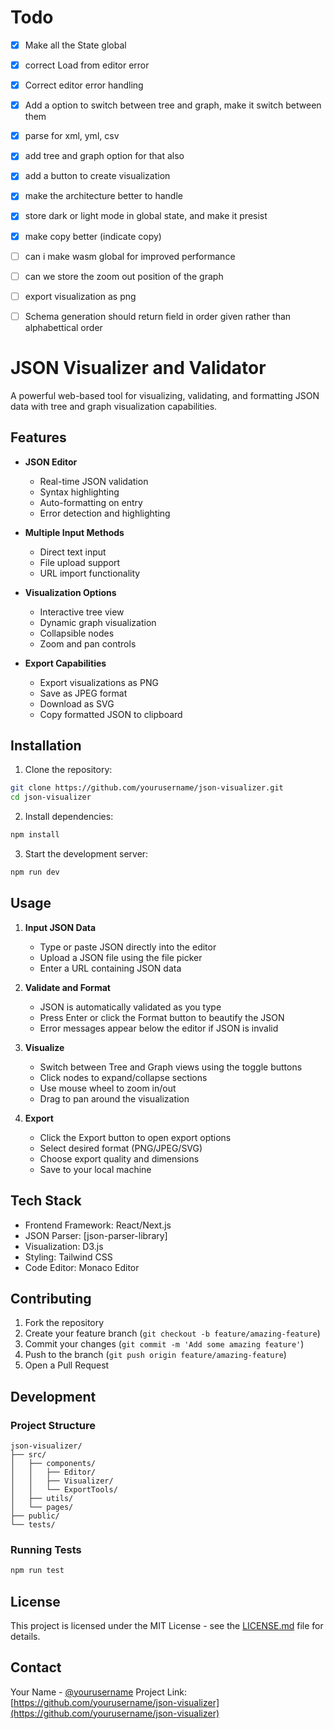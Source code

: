 # Todo

- [x] Make all the State global
- [x] correct Load from editor error
- [x] Correct editor error handling
- [x] Add a option to switch between tree and graph, make it switch between them
- [x] parse for xml, yml, csv
- [x] add tree and graph option for that also
- [x] add a button to create visualization
- [x] make the architecture better to handle
- [x] store dark or light mode in global state, and make it presist
- [x] make copy better (indicate copy)
- [ ] can i make wasm global for improved performance
- [ ] can we store the zoom out position of the graph
- [ ] export visualization as png
- [ ] Schema generation should return field in order given rather than alphabettical order


# JSON Visualizer and Validator

A powerful web-based tool for visualizing, validating, and formatting JSON data with tree and graph visualization capabilities.

## Features

- **JSON Editor**

  - Real-time JSON validation
  - Syntax highlighting
  - Auto-formatting on entry
  - Error detection and highlighting

- **Multiple Input Methods**

  - Direct text input
  - File upload support
  - URL import functionality

- **Visualization Options**

  - Interactive tree view
  - Dynamic graph visualization
  - Collapsible nodes
  - Zoom and pan controls

- **Export Capabilities**
  - Export visualizations as PNG
  - Save as JPEG format
  - Download as SVG
  - Copy formatted JSON to clipboard

## Installation

1. Clone the repository:

```bash
git clone https://github.com/yourusername/json-visualizer.git
cd json-visualizer
```

2. Install dependencies:

```bash
npm install
```

3. Start the development server:

```bash
npm run dev
```

## Usage

1. **Input JSON Data**

   - Type or paste JSON directly into the editor
   - Upload a JSON file using the file picker
   - Enter a URL containing JSON data

2. **Validate and Format**

   - JSON is automatically validated as you type
   - Press Enter or click the Format button to beautify the JSON
   - Error messages appear below the editor if JSON is invalid

3. **Visualize**

   - Switch between Tree and Graph views using the toggle buttons
   - Click nodes to expand/collapse sections
   - Use mouse wheel to zoom in/out
   - Drag to pan around the visualization

4. **Export**
   - Click the Export button to open export options
   - Select desired format (PNG/JPEG/SVG)
   - Choose export quality and dimensions
   - Save to your local machine

## Tech Stack

- Frontend Framework: React/Next.js
- JSON Parser: [json-parser-library]
- Visualization: D3.js
- Styling: Tailwind CSS
- Code Editor: Monaco Editor

## Contributing

1. Fork the repository
2. Create your feature branch (`git checkout -b feature/amazing-feature`)
3. Commit your changes (`git commit -m 'Add some amazing feature'`)
4. Push to the branch (`git push origin feature/amazing-feature`)
5. Open a Pull Request

## Development

### Project Structure

```
json-visualizer/
├── src/
│   ├── components/
│   │   ├── Editor/
│   │   ├── Visualizer/
│   │   └── ExportTools/
│   ├── utils/
│   └── pages/
├── public/
└── tests/
```

### Running Tests

```bash
npm run test
```

## License

This project is licensed under the MIT License - see the [LICENSE.md](LICENSE.md) file for details.

## Contact

Your Name - [@yourusername](https://twitter.com/yourusername)
Project Link: [https://github.com/yourusername/json-visualizer](https://github.com/yourusername/json-visualizer)
